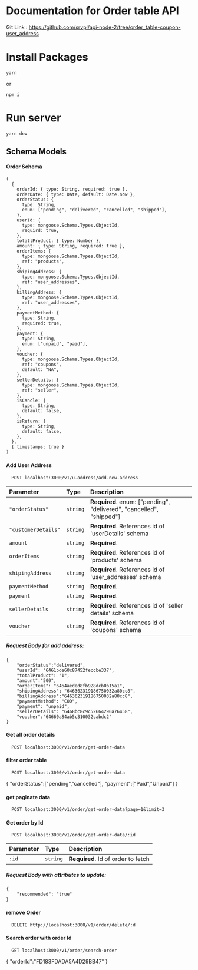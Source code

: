 # Documentation for Order table API
Git Link : https://github.com/srvpl/api-node-2/tree/order_table-coupon-user_address

# Install Packages
```
yarn
```
or
```
npm i
```
# Run server
```
yarn dev
```
## Schema Models

#### Order Schema
```
(
  {
    orderId: { type: String, required: true },
    orderDate: { type: Date, default: Date.now },
    orderStatus: {
      type: String,
      enum: ["pending", "delivered", "cancelled", "shipped"],
    },
    userId: {
      type: mongoose.Schema.Types.ObjectId,
      requird: true,
    },
    totatlProduct: { type: Number },
    amount: { type: String, required: true },
    orderItems: {
      type: mongoose.Schema.Types.ObjectId,
      ref: "products",
    },
    shipingAddress: {
      type: mongoose.Schema.Types.ObjectId,
      ref: "user_addresses",
    },
    billingAddress: {
      type: mongoose.Schema.Types.ObjectId,
      ref: "user_addresses",
    },
    paymentMethod: {
      type: String,
      required: true,
    },
    payment: {
      type: String,
      enum: ["unpaid", "paid"],
    },
    voucher: {
      type: mongoose.Schema.Types.ObjectId,
      ref: "coupons",
      default: "NA",
    },
    sellerDetails: {
      type: mongoose.Schema.Types.ObjectId,
      ref: "seller",
    },
    isCancle: {
      type: String,
      default: false,
    },
    isReturn: {
      type: String,
      default: false,
    },
  },
  { timestamps: true }
)
```

#### Add User Address
```http
  POST localhost:3000/v1/u-address/add-new-address
```
| Parameter | Type     | Description                       |
| :-------- | :------- | :-------------------------------- |
| `"orderStatus"`      | `string` | **Required**. enum: ["pending", "delivered", "cancelled", "shipped"]  |
| `"customerDetails"`      | `string` | **Required**. References id of 'userDetails' schema  |
| `amount`      | `string` | **Required**.  |
| `orderItems`      | `string` | **Required**. References id of 'products' schema |
| `shipingAddress`      | `string` | **Required**.  References id of 'user_addresses' schema  |
| `paymentMethod`      | `string` | **Required**.  |
| `payment`      | `string` | **Required**.  |
| `sellerDetails`      | `string` | **Required**.  References id of 'seller details' schema  |
| `voucher`      | `string` | **Required**. References id of 'coupons' schema |

##### Request Body for add address:
```
{
    "orderStatus":"delivered",
    "userId": "6461bde60c87452feccbe337",
    "totalProduct": "1",
    "amount":"500",
    "orderItems": "6464aeded8fb928dcb0b15a1",
    "shipingAddress": "646362319186750032a80cc8",
    "billingAddress":"646362319186750032a80cc8",
    "paymentMethod": "COD",
    "payment": "unpaid",
    "sellerDetails": "6468bc8c9c52664290a76458",
    "voucher":"64660a84ab5c310032cabdc2"
}
```

#### Get all order details
```http
  POST localhost:3000/v1/order/get-order-data
```
#### filter order table
```http
  POST localhost:3000/v1/order/get-order-data
```
{
    "orderStatus":["pending","cancelled"],
    "payment":["Paid","Unpaid"]
}
#### get paginate data
```http
  POST localhost:3000/v1/order/get-order-data?page=1&limit=3
```
#### Get order by Id
```http
  POST localhost:3000/v1/order/get-order-data/:id
```
| Parameter | Type     | Description                       |
| :-------- | :------- | :-------------------------------- |
| `:id`      | `string` | **Required**. Id of order to fetch |

##### Request Body with attributes to update:
```
{
    "recommended": "true"
}
```
#### remove Order
```http
  DELETE http://localhost:3000/v1/order/delete/:d
```
#### Search order with order Id
```http
  GET localhost:3000/v1/order/search-order
```
{
    "orderId":"FD183FDADA5A4D29BB47"
}


